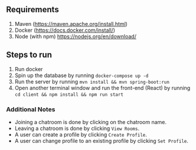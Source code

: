 ## Requirements
1. Maven (https://maven.apache.org/install.html)
2. Docker (https://docs.docker.com/install/)
3. Node (with npm) https://nodejs.org/en/download/

## Steps to run
1. Run docker
2. Spin up the database by running `docker-compose up -d`
3. Run the server by running `mvn install && mvn spring-boot:run`
4. Open another terminal window and run the front-end (React) by running `cd client && npm install && npm run start`

### Additional Notes
* Joining a chatroom is done by clicking on the chatroom name.
* Leaving a chatroom is done by clicking `View Rooms`.
* A user can create a profile by clicking `Create Profile`.
* A user can change profile to an existing profile by clicking `Set Profile`.